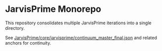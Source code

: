 # JarvisPrime Monorepo

This repository consolidates multiple JarvisPrime iterations into a single directory.

See [JarvisPrime/core/jarvisprime/continuum_master_final.json](JarvisPrime/core/jarvisprime/continuum_master_final.json) and related anchors for continuity.

